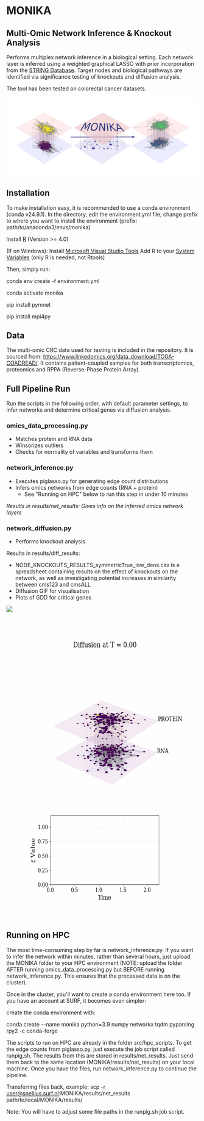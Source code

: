 # MONIKA
## Multi-Omic Network Inference &amp; Knockout Analysis

Performs multiplex network inference in a biological setting. Each network layer is inferred using a weighted graphical LASSO with prior incorporation from the [STRING Database](https://string-db.org/).
Target nodes and biological pathways are identified via significance testing of knockouts and diffusion analysis.

The tool has been tested on colorectal cancer datasets.

![Alt text](MONIKA_arrow.png)

## Installation
To make installation easy, it is recommended to use a conda environment (conda v24.9.1). In the directory, edit the environment.yml file, change prefix to where you want to install the environment (prefix: path/to/anaconda3/envs/monika)

Install [R](https://www.r-project.org/) (Version >= 4.0)

(If on Windows):
Install [Microsoft Visual Studio Tools](https://visualstudio.microsoft.com/downloads/)
Add R to your [System Variables](https://www.hanss.info/sebastian/post/rtools-path/) (only R is needed, not Rtools)


Then, simply run:

conda env create -f environment.yml

conda activate monika

pip install pymnet

pip install mpi4py

## Data
The multi-omic CRC data used for testing is included in the repository. It is sourced from: https://www.linkedomics.org/data_download/TCGA-COADREAD/. It contains patient-coupled samples for both transcriptomics, proteomics and RPPA (Reverse-Phase Protein Array).

## Full Pipeline Run
Run the scripts in the following order, with default parameter settings, to infer networks and determine critical genes via diffusion analysis.

### omics_data_processing.py
- Matches protein and RNA data
- Winsorizes outliers
- Checks for normality of variables and transforms them

### network_inference.py
- Executes piglasso.py for generating edge count distributions
- Infers omics networks from edge counts (RNA + protein)
	- See "Running on HPC" below to run this step in under 10 minutes


*Results in results/net_results: Gives info on the inferred omics network layers*

### network_diffusion.py
- Performs knockout analysis 

Results in results/diff_results: 
- NODE_KNOCKOUTS_RESULTS_symmetricTrue_low_dens.csv is a spreadsheet containing results on the effect of knockouts on the network, as well as investigating potential increases in similarity between cms123 and cmsALL
- Diffusion GIF for visualisation
- Plots of GDD for critical genes

![](diffusion_animation.gif|100)
<img src="diffusion_animation.gif" width="600" height="800" />


## Running on HPC
The most time-consuming step by far is network_inference.py. 
If you want to infer the network within minutes, rather than several hours, just upload the MONIKA folder to your HPC environment (NOTE: upload the folder AFTER running omics_data_processing.py but BEFORE running network_inference.py. This ensures that the processed data is on the cluster). 

Once in the cluster, you'll want to create a conda environment here too. If you have an account at SURF, it becomes even simpler:

create the conda environment with:

conda create --name monika python=3.9 numpy networkx tqdm pyparsing rpy2 -c conda-forge

The scripts to run on HPC are already in the folder src/hpc_scripts. To get the edge counts from piglasso.py, just execute the job script called runpig.sh. The results from this are stored in results/net_results. Just send them back to the same location (MONIKA/results/net_results) on your local machine. Once you have the files, run network_inference.py to continue the pipeline.

Transferring files back, example: scp -r user@snellius.surf.nl:MONIKA/results/net_results path/to/local/MONIKA/results/

Note: You will have to adjust some file paths in the runpig.sh job script.
